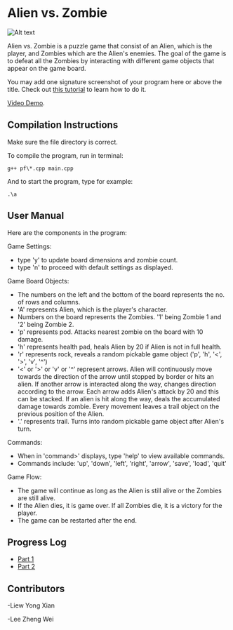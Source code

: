 # Alien vs. Zombie

![Alt text](https://cdn.discordapp.com/attachments/952502284741410867/1070331791405224046/alien_vs_zombie.png)

Alien vs. Zombie is a puzzle game that consist of an Alien, which is the player, and Zombies which are the Alien's enemies.
The goal of the game is to defeat all the Zombies by interacting with different game objects that appear on the game board.

You may add one signature screenshot of your program here or above the title. Check out [this tutorial](https://www.digitalocean.com/community/tutorials/markdown-markdown-images) to learn how to do it.

[Video Demo](https://youtu.be/5woTpNdhTVs).

## Compilation Instructions

Make sure the file directory is correct.

To compile the program, run in terminal:

```
g++ pf\*.cpp main.cpp
```

And to start the program, type for example:

```
.\a
```

## User Manual

Here are the components in the program:

Game Settings:

- type 'y' to update board dimensions and zombie count.
- type 'n' to proceed with default settings as displayed.
                
Game Board Objects:

- The numbers on the left and the bottom of the board represents the no. of rows and columns.
- 'A' represents Alien, which is the player's character.
- Numbers on the board represents the Zombies. '1' being Zombie 1 and '2' being Zombie 2.
- 'p' represents pod. Attacks nearest zombie on the board with 10 damage.
- 'h' represents health pad, heals Alien by 20 if Alien is not in full health.
- 'r' represents rock, reveals a random pickable game object ('p', 'h', '<', '>', 'v', '^')
- '<' or '>' or 'v' or '^' represent arrows. Alien will continuously move towards the direction of
the arrow until stopped by border or hits an alien. If another arrow is interacted along the way,
changes direction according to the arrow. Each arrow adds Alien's attack by 20 and this can be
stacked. If an alien is hit along the way, deals the accumulated damage towards zombie. Every
movement leaves a trail object on the previous position of the Alien.
- '.' represents trail. Turns into random pickable game object after Alien's turn.
                     
Commands:

- When in 'command>' displays, type 'help' to view available commands.
- Commands include: 'up', 'down', 'left', 'right', 'arrow', 'save', 'load', 'quit'
        
Game Flow:

- The game will continue as long as the Alien is still alive or the Zombies are still alive.
- If the Alien dies, it is game over. If all Zombies die, it is a victory for the player.
- The game can be restarted after the end.

## Progress Log

- [Part 1](PART1.md)
- [Part 2](PART2.md)

## Contributors

-Liew Yong Xian

-Lee Zheng Wei


